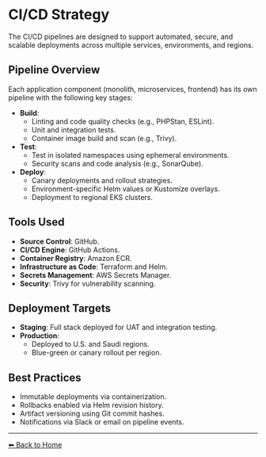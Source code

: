 # CI/CD Strategy

The CI/CD pipelines are designed to support automated, secure, and scalable deployments across multiple services, environments, and regions.

## Pipeline Overview

Each application component (monolith, microservices, frontend) has its own pipeline with the following key stages:

- **Build**:
  - Linting and code quality checks (e.g., PHPStan, ESLint).
  - Unit and integration tests.
  - Container image build and scan (e.g., Trivy).
- **Test**:
  - Test in isolated namespaces using ephemeral environments.
  - Security scans and code analysis (e.g., SonarQube).
- **Deploy**:
  - Canary deployments and rollout strategies.
  - Environment-specific Helm values or Kustomize overlays.
  - Deployment to regional EKS clusters.

## Tools Used

- **Source Control**: GitHub.
- **CI/CD Engine**: GitHub Actions.
- **Container Registry**: Amazon ECR.
- **Infrastructure as Code**: Terraform and Helm.
- **Secrets Management**: AWS Secrets Manager.
- **Security**: Trivy for vulnerability scanning.

## Deployment Targets

- **Staging**: Full stack deployed for UAT and integration testing.
- **Production**:
  - Deployed to U.S. and Saudi regions.
  - Blue-green or canary rollout per region.

## Best Practices

- Immutable deployments via containerization.
- Rollbacks enabled via Helm revision history.
- Artifact versioning using Git commit hashes.
- Notifications via Slack or email on pipeline events.

---

[⬅ Back to Home](index.md)
